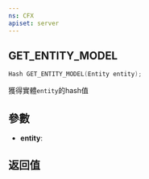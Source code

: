 ```yaml
---
ns: CFX
apiset: server
---
```

## GET_ENTITY_MODEL

```c
Hash GET_ENTITY_MODEL(Entity entity);
```
獲得實體`entity`的hash值

## 參數
* **entity**: 

## 返回值
